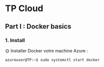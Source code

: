 # TP Cloud

## Part I : Docker basics

### 1. Install

🌞 Installer Docker votre machine Azure :

    azureuser@TP:~$ sudo systemctl start docker
